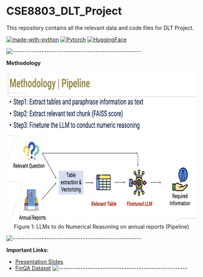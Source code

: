 # CSE8803_DLT_Project
This repository contains all the relevant data and code files for DLT Project.

 [![made-with-python](https://img.shields.io/badge/Made%20with-Python-blue.svg)](https://www.python.org/)
 [![Pytorch](https://img.shields.io/badge/-Pytorch-white.svg?logo=pytorch&style=social)](https://pytorch.org/)
 [![HuggingFace](https://img.shields.io/badge/%F0%9F%A4%97%20-Hugging%20Face-white?logo=huggingface&style=social)](https://huggingface.co/)

 ![-----------------------------------------------------](https://raw.githubusercontent.com/andreasbm/readme/master/assets/lines/rainbow.png)
 
 **Methodology**
 <p align="center"><img src="./Images/method_piepline.png" width=800 height = 400> <br/>
Figure 1: LLMs to do Numerical Reasoning on annual reports (Pipeline)
</p>

 ![-----------------------------------------------------](https://raw.githubusercontent.com/andreasbm/readme/master/assets/lines/rainbow.png)
 
**Important Links:**

- [Presentation Slides](https://gtvault-my.sharepoint.com/:p:/g/personal/adhiman9_gatech_edu/EX7EfJgIK5ROkyiFEgGn9TkBGI-FW4iW_FJjTux2hhrAVA?e=roqboM)
- [FinQA Dataset](https://github.com/czyssrs/FinQA/tree/main/code)
![-----------------------------------------------------](https://raw.githubusercontent.com/andreasbm/readme/master/assets/lines/rainbow.png)
